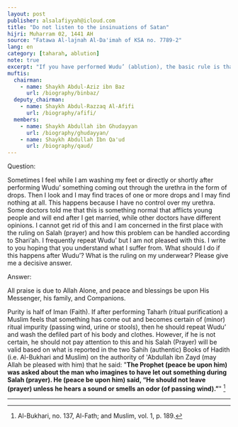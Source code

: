 ```yaml
---
layout: post
publisher: alsalafiyyah@icloud.com
title: "Do not listen to the insinuations of Satan"
hijri: Muharram 02, 1441 AH
source: "Fatawa Al-lajnah Al-Da'imah of KSA no. 7789-2"
lang: en
category: [taharah, ablution]
note: true
excerpt: "If you have performed Wudu’ (ablution), the basic rule is that you are Tahir (ritually pure), and this is based upon certitude. You should not, therefore, pay any attention to what contradicts this ruling by doubts and suspicions that something may have been emitted that would nullify your Wudu’"
muftis:
  chairman: 
    - name: Shaykh Abdul-Aziz ibn Baz
      url: /biography/binbaz/
  deputy_chairman: 
    - name: Shaykh Abdul-Razzaq Al-Afifi
      url: /biography/afifi/
  members: 
    - name: Shaykh Abdullah ibn Ghudayyan
      url: /biography/ghudayyan/
    - name: Shaykh Abdullah Ibn Qa'ud
      url: /biography/qaud/
---
```


Question: 

Sometimes I feel while I am washing my feet or directly or shortly after performing Wudu’ something coming out through the urethra in the form of drops. Then I look and I may find traces of one or more drops and I may find nothing at all. This happens because I have no control over my urethra. Some doctors told me that this is something normal that afflicts young people and will end after I get married, while other doctors have different opinions. I cannot get rid of this and I am concerned in the first place with the ruling on Salah (prayer) and how this problem can be handled according to Shari‘ah. I frequently repeat Wudu’ but I am not pleased with this. I write to you hoping that you understand what I suffer from. What should I do if this happens after Wudu’? What is the ruling on my underwear? Please give me a decisive answer. 

Answer: 

All praise is due to Allah Alone, and peace and blessings be upon His Messenger, his family, and Companions.

Purity is half of Iman (Faith). If after performing Taharh (ritual purification) a Muslim feels that something has come out and becomes certain of (minor) ritual impurity (passing wind, urine or stools), then he should repeat Wudu’ and wash the defiled part of his body and clothes. However, if he is not certain, he should not pay attention to this and his Salah (Prayer) will be valid based on what is reported in the two Sahih (authentic) Books of Hadith (i.e. Al-Bukhari and Muslim) on the authority of 'Abdullah ibn Zayd (may Allah be pleased with him) that he said: "**The Prophet (peace be upon him) was asked about the man who imagines to have let out something during Salah (prayer). He (peace be upon him) said, “He should not leave (prayer) unless he hears a sound or smells an odor (of passing wind).”**" [^1]

---

[^1]: Al-Bukhari, no. 137, Al-Fath; and Muslim, vol. 1, p. 189.

